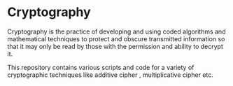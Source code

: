 # Cryptography
Cryptography is the practice of developing and using coded algorithms and mathematical techniques to protect and obscure transmitted information so that it may only be read by those with the permission and ability to decrypt it. 

This repository contains various scripts and code for a variety of cryptographic techniques like additive cipher , multiplicative cipher etc.
